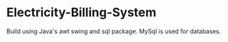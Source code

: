 # Electricity-Billing-System
Build using Java's awt swing and sql  package.
MySql is used for databases.

